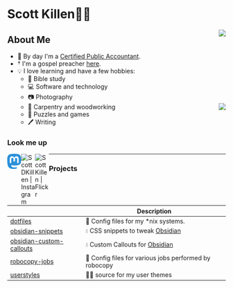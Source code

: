 # Scott Killen👨‍💼

<img align="right" height="150px" src="https://github-readme-stats.vercel.app/api/top-langs/?username=scottkillen&layout=compact&theme=dark&title_color=58a6ff&icon_color=58a6ff&text_color=58a6ff&bg_color=0D1117&hide_border=true"/>

## About Me

- 🧮 By day I'm a [Certified Public Accountant][cpa].
- † I'm a gospel preacher [here][church].
- 💡 I love learning and have a few hobbies:
  - 📖 Bible study
  - 💻 Software and technology
  - 📷 Photography
  - 📐 Carpentry and woodworking <img align="right" src="https://github-readme-stats.vercel.app/api?username=scottkillen&show_icons=true&theme=dark&title_color=58a6ff&bg_color=0D1117&border_color=30363d" />
  - 🎲 Puzzles and games
  - 🖊 Writing

### Look me up

[<img align="left" alt="ScottKillen | Mastodon" width="32px" src="https://raw.githubusercontent.com/ScottKillen/ScottKillen/master/mastodon-color.svg" />][social]
[<img align="left" alt="ScottDKillen | Instagram" width="32px" src="https://raw.githubusercontent.com/ScottKillen/ScottKillen/master/instagram-color.svg" />][instagram]
[<img align="left" alt="ScottKillen | Flickr" width="32px" src="https://raw.githubusercontent.com/ScottKillen/ScottKillen/master/flickr-color.svg" />][flickr]

---

### Projects

| | Description |
| - | - |
| [dotfiles](https://github.com/ScottKillen/dotfiles) | 💾 Config files for my *nix systems. |
| [obsidian-snippets](https://github.com/ScottKillen/obsidian-snippets) | 💧 CSS snippets to tweak [Obsidian](https://obsidian.md) |
| [obsidian-custom-callouts](https://github.com/ScottKillen/obsidian-custom-callouts) | 💧 Custom Callouts for [Obsidian](https://obsidian.md) |
| [robocopy-jobs](https://github.com/ScottKillen/robocopy-jobs) | 🤖 Config files for various jobs performed by robocopy |
| [userstyles](https://github.com/ScottKillen/userstyles) | 👨‍🎨 source for my user themes |

[cpa]: https://www.investopedia.com/terms/c/cpa.asp
[church]: https://edistochurch.org/
[social]: https://ttocs.io/@scott
[instagram]: https://www.instagram.com/scottdkillen/
[flickr]: https://www.flickr.com/photos/scottkillen/
